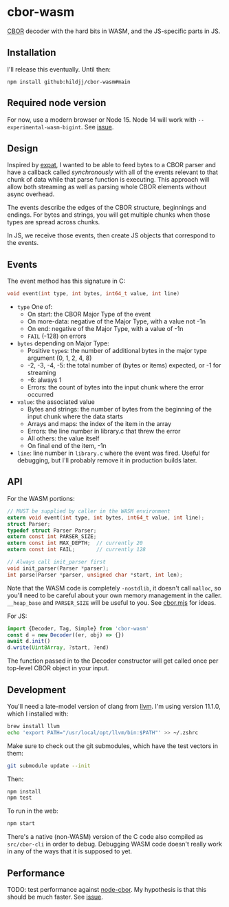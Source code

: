 # cbor-wasm

[CBOR](https://cbor.io/) decoder with the hard bits in WASM, and the JS-specific parts in JS.

## Installation

I'll release this eventually.  Until then:

`npm install github:hildjj/cbor-wasm#main`

## Required node version

For now, use a modern browser or Node 15.  Node 14 will work with
`--experimental-wasm-bigint`.  See
[issue](https://github.com/hildjj/cbor-wasm/issues/2).

## Design

Inspired by [expat](https://libexpat.github.io/), I wanted to be able to feed
bytes to a CBOR parser and have a callback called *synchronously* with all of
the events relevant to that chunk of data while that parse function is
executing.  This approach will allow both streaming as well as parsing whole
CBOR elements without async overhead.

The events describe the edges of the CBOR structure, beginnings and endings.
For bytes and strings, you will get multiple chunks when those types are
spread across chunks.

In JS, we receive those events, then create JS objects that correspond to the events.

## Events

The event method has this signature in C:

```C
void event(int type, int bytes, int64_t value, int line)
```

- `type` One of:
  - On start: the CBOR Major Type of the event
  - On more-data: negative of the Major Type, with a value not -1n
  - On end: negative of the Major Type, with a value of -1n
  - `FAIL` (-128) on errors
- `bytes` depending on Major Type:
  - Positive `type`s: the number of additional bytes in the major type argument
  (0, 1, 2, 4, 8)
  - -2, -3, -4, -5: the total number of (bytes or items) expected, or -1 for streaming
  - -6: always 1
  - Errors: the count of bytes into the input chunk where the error occurred
- `value`: the associated value
  - Bytes and strings: the number of bytes from the beginning of the input chunk where the data starts
  - Arrays and maps: the index of the item in the array
  - Errors: the line number in library.c that threw the error
  - All others: the value itself
  - On final end of the item, -1n
- `line`: line number in `library.c` where the event was fired.  Useful for debugging, but I'll probably remove it in production builds later.

## API

For the WASM portions:

```C
// MUST be supplied by caller in the WASM environment
extern void event(int type, int bytes, int64_t value, int line);
struct Parser;
typedef struct Parser Parser;
extern const int PARSER_SIZE;
extern const int MAX_DEPTH;  // currently 20
extern const int FAIL;       // currently 128

// Always call init_parser first
void init_parser(Parser *parser);
int parse(Parser *parser, unsigned char *start, int len);
```

Note that the WASM code is completely `-nostdlib`, it doesn't call `malloc`,
so you'll need to be careful about your own memory management in the caller.
`__heap_base` and `PARSER_SIZE` will be useful to you.  See
[cbor.mjs](https://github.com/hildjj/cbor-wasm/blob/c0f702f0c02d0f695ac5a7406023a786b91c0c39/lib/cbor.mjs#L137)
for ideas.

For JS:
```js
import {Decoder, Tag, Simple} from 'cbor-wasm'
const d = new Decoder((er, obj) => {})
await d.init()
d.write(Uint8Array, ?start, ?end)
```

The function passed in to the Decoder constructor will get called once per
top-level CBOR object in your input.

## Development

You'll need a late-model version of clang from [llvm](https://llvm.org/).  I'm using version 11.1.0, which I installed with:

```sh
brew install llvm
echo 'export PATH="/usr/local/opt/llvm/bin:$PATH"' >> ~/.zshrc
```

Make sure to check out the git submodules, which have the test vectors in them:

```sh
git submodule update --init
```

Then:

```sh
npm install
npm test
```

To run in the web:

```sh
npm start
```

There's a native (non-WASM) version of the C code also compiled as `src/cbor-cli` in order to debug.  Debugging WASM code doesn't really work in any of the ways that it is supposed to yet.

## Performance

TODO: test performance against
[node-cbor](https://github.com/hildjj/node-cbor/).  My hypothesis is that this
should be much faster.  See [issue](https://github.com/hildjj/cbor-wasm/issues/2).
